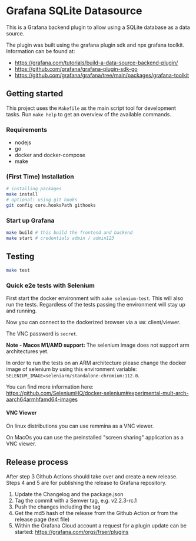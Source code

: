 # Grafana SQLite Datasource

This is a Grafana backend plugin to allow using a SQLite database as a data source.

The plugin was built using the grafana plugin sdk and npx grafana toolkit. Information can be
found at:

- <https://grafana.com/tutorials/build-a-data-source-backend-plugin/>
- <https://github.com/grafana/grafana-plugin-sdk-go>
- <https://github.com/grafana/grafana/tree/main/packages/grafana-toolkit>

## Getting started

This project uses the `Makefile` as the main script tool for development tasks. Run `make help` to
get an overview of the available commands.

### Requirements

- nodejs
- go
- docker and docker-compose
- make

### (First Time) Installation

```sh
# installing packages
make install
# optional: using git hooks
git config core.hooksPath githooks
```

### Start up Grafana

```sh
make build # this build the frontend and backend
make start # credentials admin / admin123
```

## Testing

```sh
make test
```

### Quick e2e tests with Selenium

First start the docker environment with `make selenium-test`. This will also run the tests.
Regardless of the tests passing the environment will stay up and running.

Now you can connect to the dockerized browser via a `VNC` client/viewer.

The VNC password is `secret`.

**Note - Macos M1/AMD support:** The selenium image does not support arm architectures yet.

In order to run the tests on an ARM architecture please change the docker image of selenium by using this environment variable:
`SELENIUM_IMAGE=seleniarm/standalone-chromium:112.0`.

You can find more information here: <https://github.com/SeleniumHQ/docker-selenium#experimental-mult-arch-aarch64armhfamd64-images>

#### VNC Viewer

On linux distributions you can use remmina as a VNC viewer.

On MacOs you can use the preinstalled "screen sharing" application as a VNC viewer.

## Release process

After step 3 Github Actions should take over and create a new release.
Steps 4 and 5 are for publishing the release to Grafana repository.

1. Update the Changelog and the package.json
2. Tag the commit with a Semver tag, e.g. v2.2.3-rc.1
3. Push the changes including the tag
4. Get the md5 hash of the release from the Github Action or from the release page (text file)
5. Within the Grafana Cloud account a request for a plugin update can be started:
   <https://grafana.com/orgs/frser/plugins>
